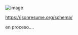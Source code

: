 
![image](https://github.com/wils5120/portafolio/assets/44440030/483ed1a7-c265-427a-ae72-3eba6ba6726f)

https://jsonresume.org/schema/


en proceso....
